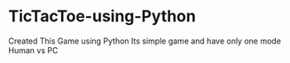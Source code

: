 # TicTacToe-using-Python
Created This Game using Python
Its simple game and have only one mode Human vs PC

